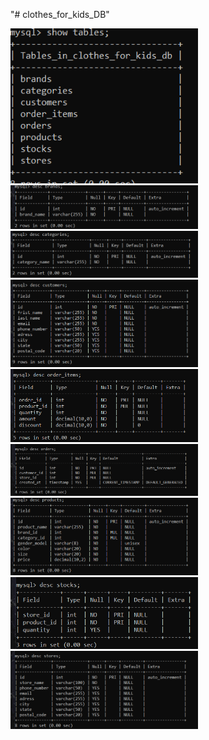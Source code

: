 "# clothes_for_kids_DB"

<img src="https://github.com/Igorcapatina/clothes_for_kids_DB/blob/master/images/show_tables.PNG" width="300">
<img src="https://github.com/Igorcapatina/clothes_for_kids_DB/blob/master/images/brands.PNG" width="300">
<img src="https://github.com/Igorcapatina/clothes_for_kids_DB/blob/master/images/categories.PNG" width="300">
<img src="https://github.com/Igorcapatina/clothes_for_kids_DB/blob/master/images/customers.PNG" width="300">
<img src="https://github.com/Igorcapatina/clothes_for_kids_DB/blob/master/images/order_items.PNG" width="300">
<img src="https://github.com/Igorcapatina/clothes_for_kids_DB/blob/master/images/orders.PNG" width="300">
<img src="https://github.com/Igorcapatina/clothes_for_kids_DB/blob/master/images/products.PNG" width="300">
<img src="https://github.com/Igorcapatina/clothes_for_kids_DB/blob/master/images/stocks.PNG" width="300">
<img src="https://github.com/Igorcapatina/clothes_for_kids_DB/blob/master/images/stores.PNG" width="300">





